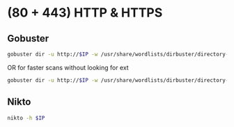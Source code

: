 # (80 + 443) HTTP & HTTPS

## Gobuster
```bash
gobuster dir -u http://$IP -w /usr/share/wordlists/dirbuster/directory-list-2.3-medium.txt -x .php,.txt
```
OR for faster scans without looking for ext
```bash
gobuster dir -u http://$IP -w /usr/share/wordlists/dirbuster/directory-list-2.3-medium.txt
```

## Nikto
```bash
nikto -h $IP
```
